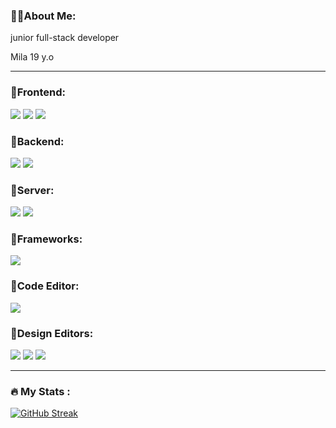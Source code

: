 
  


### 👩‍💻About Me: 
junior full-stack developer

Mila 19 y.o 

---

### &#x1F49C;Frontend:

  ![](https://img.shields.io/badge/Code-HTML5-informational?style=flat&logo=html5&logoColor=white&color=rgb(98,143,219))
  ![](https://img.shields.io/badge/Code-CSS3-informational?style=flat&logo=css3&logoColor=white&color=rgb(98,143,219))
  ![](https://img.shields.io/badge/Code-JavaScript-informational?style=flat&logo=javascript&logoColor=white&color=rgb(98,143,219))

### &#x1F49C;Backend:
  ![](https://img.shields.io/badge/Database-MySQL-informational?style=flat&logo=mysql&logoColor=white&color=rgb(98,143,219))
  ![](https://img.shields.io/badge/Code-PHP-informational?style=flat&logo=PHP&logoColor=white&color=rgb(98,143,219))  

### &#x1F49C;Server:
  ![](https://img.shields.io/badge/Database-XAMPP-informational?style=flat&logo=XAMPP&logoColor=white&color=rgb(98,143,219))
   ![](https://img.shields.io/badge/Database-XAMPP-informational?style=flat&logo=OPENSERSER&logoColor=white&color=rgb(98,143,219))
   
### &#x1F49C;Frameworks:

  ![](https://img.shields.io/badge/Code-SCSS-informational?style=flat&logo=sass&logoColor=white&color=rgb(98,143,219))

### &#x1F49C;Code Editor:

  ![](https://img.shields.io/badge/Editor-VSCode-informational?style=flat&logo=visualstudiocode&logoColor=white&color=rgb(98,143,219))

### &#x1F49C;Design Editors:
![](https://img.shields.io/badge/Editor-Figma-informational?style=flat&logo=Figma&logoColor=white&color=rgb(98,143,219))
![](https://img.shields.io/badge/Editor-Adobe_Photoshop-informational?style=flat&logo=AdobePhotoshop&logoColor=white&color=rgb(98,143,219))
![](https://img.shields.io/badge/Editor-Adobe_Illustrator-informational?style=flat&logo=AdobeIllustrator&logoColor=white&color=rgb(98,143,219))

---
### :fire: My Stats :

[![GitHub Streak](https://github-readme-streak-stats.herokuapp.com?user=Deoships&theme=tokyonight&hide_border=true&border_radius=0&card_width=950)](https://git.io/streak-stats)

